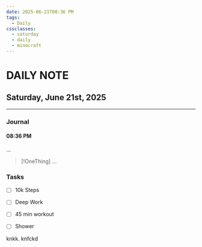 ```yaml
---
date: 2025-06-21T08:36 PM
tags:
  - Daily
cssclasses:
  - saturday
  - daily
  - minecraft
---
```

# DAILY NOTE
## Saturday, June 21st, 2025


***
### Journal
#### 08:36 PM
...
> [!OneThing] 
> ...

### Tasks
- [ ] 10k Steps 
- [ ] Deep Work 
- [ ] 45 min workout
- [ ] Shower



knkk.  knfckd   